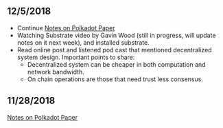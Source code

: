 ## 12/5/2018

*   Continue [Notes on Polkadot Paper](https://github.com/sywang-desiree/block_chain_study/blob/master/notes/PolkaDotPaper_notes.md)
*   Watching Substrate video by Gavin Wood (still in progress, will update notes on it next week), and installed substrate.
*   Read online post and listened pod cast that mentioned decentralized system design. Important points to share:
    *   Decentralized system can be cheaper in both computation and network bandwidth.
    *   On chain operations are those that need trust less consensus.

## 11/28/2018

[Notes on Polkadot Paper](https://github.com/sywang-desiree/block_chain_study/blob/master/notes/PolkaDotPaper_notes.md)

